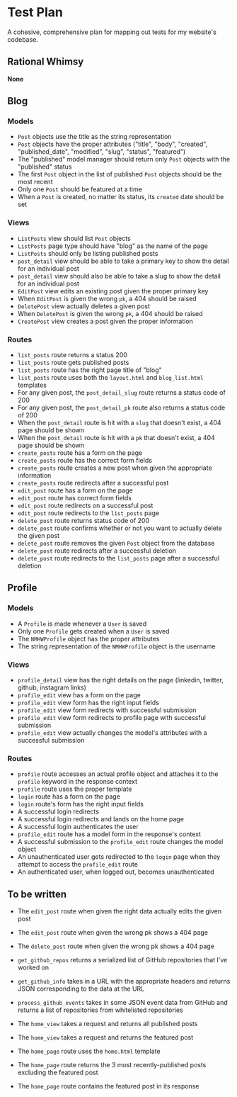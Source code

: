 # Test Plan

A cohesive, comprehensive plan for mapping out tests for my website's codebase.

## Rational Whimsy

**None**

## Blog

### Models

- `Post` objects use the title as the string representation
- `Post` objects have the proper attributes ("title", "body", "created", "published_date", "modified", "slug", "status", "featured")
- The "published" model manager should return only `Post` objects with the "published" status
- The first `Post` object in the list of published `Post` objects should be the most recent
- Only one `Post` should be featured at a time
- When a `Post` is created, no matter its status, its `created` date should be set

### Views

- `ListPosts` view should list `Post` objects
- `ListPosts` page type should have "blog" as the name of the page
- `ListPosts` should only be listing published posts
- `post_detail` view should be able to take a primary key to show the detail for an individual post
- `post_detail` view should also be able to take a slug to show the detail for an individual post
- `EditPost` view edits an existing post given the proper primary key
- When `EditPost` is given the wrong `pk`, a 404 should be raised
- `DeletePost` view actually deletes a given post
- When `DeletePost` is given the wrong `pk`, a 404 should be raised
- `CreatePost` view creates a post given the proper information


### Routes

- `list_posts` route returns a status 200
- `list_posts` route gets published posts
- `list_posts` route has the right page title of "blog"
- `list_posts` route uses both the `layout.html` and `blog_list.html` templates
- For any given post, the `post_detail_slug` route returns a status code of 200
- For any given post, the `post_detail_pk` route also returns a status code of 200
- When the `post_detail` route is hit with a `slug` that doesn't exist, a 404 page should be shown
- When the `post_detail` route is hit with a `pk` that doesn't exist, a 404 page should be shown
- `create_posts` route has a form on the page
- `create_posts` route has the correct form fields
- `create_posts` route creates a new post when given the appropriate information
- `create_posts` route redirects after a successful post
- `edit_post` route has a form on the page
- `edit_post` route has correct form fields
- `edit_post` route redirects on a successful post
- `edit_post` route redirects to the `list_posts` page
- `delete_post` route returns status code of 200
- `delete_post` route confirms whether or not you want to actually delete the given post
- `delete_post` route removes the given `Post` object from the database
- `delete_post` route redirects after a successful deletion
- `delete_post` route redirects to the `list_posts` page after a successful deletion

## Profile

### Models

- A `Profile` is made whenever a `User` is saved
- Only one `Profile` gets created when a `User` is saved
- The `NMHWProfile` object has the proper attributes
- The string representation of the `NMHWProfile` object is the username

### Views

- `profile_detail` view has the right details on the page (linkedin, twitter, github, instagram links)
- `profile_edit` view has a form on the page
- `profile_edit` view form has the right input fields
- `profile_edit` view form redirects with successful submission
- `profile_edit` view form redirects to profile page with successful submission
- `profile_edit` view actually changes the model's attributes with a successful submission

### Routes

- `profile` route accesses an actual profile object and attaches it to the `profile` keyword in the response context
- `profile` route uses the proper template
- `login` route has a form on the page
- `login` route's form has the right input fields
- A successful login redirects
- A successful login redirects and lands on the home page
- A successful login authenticates the user
- `profile_edit` route has a model form in the response's context
- A successful submission to the `profile_edit` route changes the model object
- An unauthenticated user gets redirected to the `login` page when they attempt to access the `profile_edit` route
- An authenticated user, when logged out, becomes unauthenticated


## To be written

- The `edit_post` route when given the right data actually edits the given post
- The `edit_post` route when given the wrong pk shows a 404 page
- The `delete_post` route when given the wrong pk shows a 404 page

- `get_github_repos` returns a serialized list of GitHub repositories that I've worked on
- `get_github_info` takes in a URL with the appropriate headers and returns JSON corresponding to the data at the URL
- `process_github_events` takes in some JSON event data from GitHub and returns a list of repositories from whitelisted repositories

- The `home_view` takes a request and returns all published posts
- The `home_view` takes a request and returns the featured post
- The `home_page` route uses the `home.html` template
- The `home_page` route returns the 3 most recently-published posts excluding the featured post
- The `home_page` route contains the featured post in its response